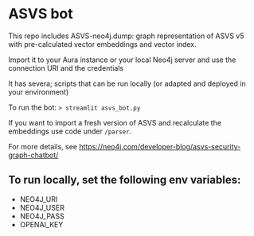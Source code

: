 # ASVS bot

This repo includes ASVS-neo4j.dump: graph representation of ASVS v5 with pre-calculated vector embeddings and vector index.

Import it to your Aura instance or your local Neo4j server and use the connection URI and the credentials

It has severa; scripts that can be run locally (or adapted and deployed in your environment)

To run the bot:
`> streamlit asvs_bot.py`

If you want to import a fresh version of ASVS and recalculate the embeddings use code under `/parser`.

For more details, see https://neo4j.com/developer-blog/asvs-security-graph-chatbot/


## To run locally, set the following env variables:
- NEO4J_URI
- NEO4J_USER
- NEO4J_PASS
- OPENAI_KEY

